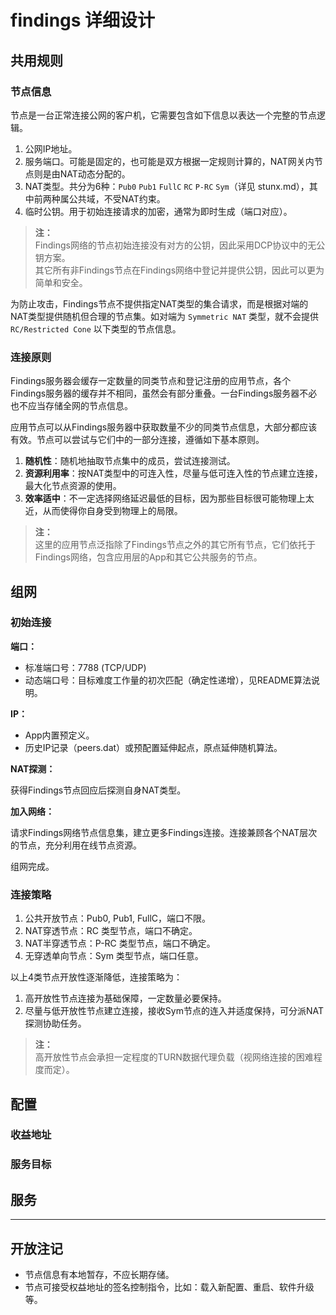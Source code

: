 ﻿# findings 详细设计

## 共用规则

### 节点信息

节点是一台正常连接公网的客户机，它需要包含如下信息以表达一个完整的节点逻辑。

1. 公网IP地址。
2. 服务端口。可能是固定的，也可能是双方根据一定规则计算的，NAT网关内节点则是由NAT动态分配的。
3. NAT类型。共分为6种：`Pub0` `Pub1` `FullC` `RC` `P-RC` `Sym`（详见 stunx.md），其中前两种属公共域，不受NAT约束。
4. 临时公钥。用于初始连接请求的加密，通常为即时生成（端口对应）。

> **注：**<br>
> Findings网络的节点初始连接没有对方的公钥，因此采用DCP协议中的无公钥方案。<br>
> 其它所有非Findings节点在Findings网络中登记并提供公钥，因此可以更为简单和安全。<br>

为防止攻击，Findings节点不提供指定NAT类型的集合请求，而是根据对端的NAT类型提供随机但合理的节点集。如对端为 `Symmetric NAT` 类型，就不会提供 `RC/Restricted Cone` 以下类型的节点信息。


### 连接原则

Findings服务器会缓存一定数量的同类节点和登记注册的应用节点，各个Findings服务器的缓存并不相同，虽然会有部分重叠。一台Findings服务器不必也不应当存储全网的节点信息。

应用节点可以从Findings服务器中获取数量不少的同类节点信息，大部分都应该有效。节点可以尝试与它们中的一部分连接，遵循如下基本原则。

1. **随机性**：随机地抽取节点集中的成员，尝试连接测试。
2. **资源利用率**：按NAT类型中的可连入性，尽量与低可连入性的节点建立连接，最大化节点资源的使用。
3. **效率适中**：不一定选择网络延迟最低的目标，因为那些目标很可能物理上太近，从而使得你自身受到物理上的局限。

> **注：**<br>
> 这里的应用节点泛指除了Findings节点之外的其它所有节点，它们依托于Findings网络，包含应用层的App和其它公共服务的节点。


## 组网

### 初始连接

**端口：**

- 标准端口号：7788 (TCP/UDP)
- 动态端口号：目标难度工作量的初次匹配（确定性递增），见README算法说明。

**IP：**

- App内置预定义。
- 历史IP记录（peers.dat）或预配置延伸起点，原点延伸随机算法。

**NAT探测：**

获得Findings节点回应后探测自身NAT类型。

**加入网络：**

请求Findings网络节点信息集，建立更多Findings连接。连接兼顾各个NAT层次的节点，充分利用在线节点资源。

组网完成。


### 连接策略

1. 公共开放节点：Pub0, Pub1, FullC，端口不限。
2. NAT穿透节点：RC 类型节点，端口不确定。
3. NAT半穿透节点：P-RC 类型节点，端口不确定。
4. 无穿透单向节点：Sym 类型节点，端口任意。

以上4类节点开放性逐渐降低，连接策略为：

1. 高开放性节点连接为基础保障，一定数量必要保持。
2. 尽量与低开放性节点建立连接，接收Sym节点的连入并适度保持，可分派NAT探测协助任务。

> **注：**<br>
> 高开放性节点会承担一定程度的TURN数据代理负载（视网络连接的困难程度而定）。



## 配置

### 收益地址


### 服务目标



## 服务



------------------------------------------------------------------------------

## 开放注记

- 节点信息有本地暂存，不应长期存储。
- 节点可接受权益地址的签名控制指令，比如：载入新配置、重启、软件升级等。
